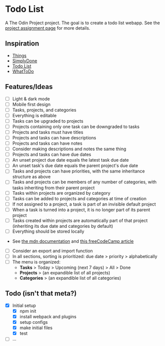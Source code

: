 # Todo List

A The Odin Project project. The goal is to create a todo list webapp. See the [project assignment page](https://www.theodinproject.com/lessons/node-path-javascript-todo-list) for more details.

## Inspiration

- [Things](https://culturedcode.com/things/)
- [SimplyDone](https://dot-sky.github.io/todo-app/)
- [Todo List](https://michalosman.github.io/todo-list/)
- [WhatToDo](https://khunhour.github.io/todo_list/)

## Features/Ideas

- [ ] Light & dark mode
- [ ] Mobile first design
- [ ] Tasks, projects, and categories
- [ ] Everything is editable
- [ ] Tasks can be upgraded to projects
- [ ] Projects containing only one task can be downgraded to tasks
- [ ] Projects and tasks must have titles
- [ ] Projects and tasks can have descriptions
- [ ] Projects and tasks can have notes
- [ ] Consider making descriptions and notes the same thing
- [ ] Projects and tasks can have due dates
- [ ] An unset project due date equals the latest task due date
- [ ] An unset task's due date equals the parent project's due date
- [ ] Tasks and projects can have priorities, with the same inheritance structure as above
- [ ] Tasks and projects can be members of any number of categories, with tasks inheriting from their parent project
- [ ] Tasks within projects are organized by category
- [ ] Tasks can be added to projects and categories at time of creation
- [ ] If not assigned to a project, a task is part of an invisible default project
- [ ] When a task is turned into a project, it is no longer part of its parent project
- [ ] Tasks created within projects are automatically part of that project (inheriting its due date and categories by default)
- [ ] Everything should be stored locally
 - See [the mdn documentation](https://developer.mozilla.org/en-US/docs/Web/API/Web_Storage_API/Using_the_Web_Storage_API) and [this freeCodeCamp article](https://www.freecodecamp.org/news/use-local-storage-in-modern-applications/)
- [ ] Consider an export and import function
- [ ] In all sections, sorting is prioritized: due date > priority > alphabetically
- [ ] The menu is organized: 
    - **Tasks** > Today > Upcoming (next 7 days) > All > Done
    - **Projects** > (an expandible list of all projects)
    - **Categories** > (an expandible list of all categories)

## Todo (isn't that meta?)

- [x] Initial setup
    - [x] npm init
    - [x] install webpack and plugins
    - [x] setup configs
    - [x] make initial files
    - [x] test
- [ ] ...